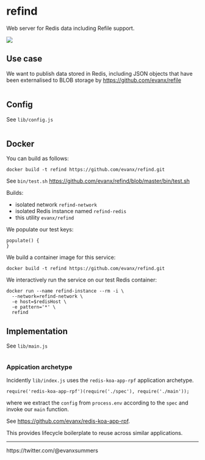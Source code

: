 # refind

Web server for Redis data including Refile support.

<img src="https://raw.githubusercontent.com/evanx/refind/master/docs/readme/main.png"/>

## Use case

We want to publish data stored in Redis, including JSON objects that have been externalised to BLOB storage by
https://github.com/evanx/refile

```
```

## Config

See `lib/config.js`
```javascript
```

## Docker

You can build as follows:
```shell
docker build -t refind https://github.com/evanx/refind.git
```

See `bin/test.sh` https://github.com/evanx/refind/blob/master/bin/test.sh

Builds:
- isolated network `refind-network`
- isolated Redis instance named `refind-redis`
- this utility `evanx/refind`

We populate our test keys:
```
populate() {
}
```

We build a container image for this service:
```
docker build -t refind https://github.com/evanx/refind.git
```

We interactively run the service on our test Redis container:
```
docker run --name refind-instance --rm -i \
  --network=refind-network \
  -e host=$redisHost \
  -e pattern='*' \
  refind
```

## Implementation

See `lib/main.js`

```javascript
```

### Appication archetype

Incidently `lib/index.js` uses the `redis-koa-app-rpf` application archetype.
```
require('redis-koa-app-rpf')(require('./spec'), require('./main'));
```
where we extract the `config` from `process.env` according to the `spec` and invoke our `main` function.

See https://github.com/evanx/redis-koa-app-rpf.

This provides lifecycle boilerplate to reuse across similar applications.

<hr>
https://twitter.com/@evanxsummers

